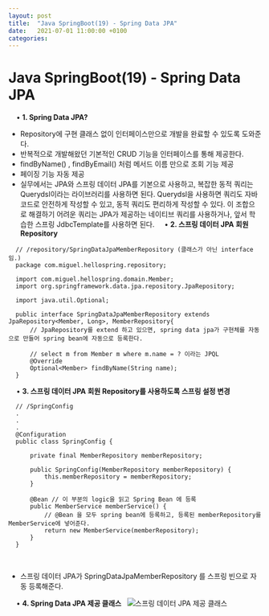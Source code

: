 ```yaml
---
layout: post
title:  "Java SpringBoot(19) - Spring Data JPA"
date:   2021-07-01 11:00:00 +0100
categories:
---
```


# Java SpringBoot(19) - Spring Data JPA
&nbsp;
&nbsp;
• **1. Spring Data JPA?**
&nbsp;
- Repository에 구현 클래스 없이 인터페이스만으로 개발을 완료할 수 있도록 도와준다.
- 반복적으로 개발해왔던 기본적인 CRUD 기능을 인터페이스를 통해 제공한다.
- findByName() , findByEmail() 처럼 메서드 이름 만으로 조회 기능 제공
- 페이징 기능 자동 제공
- 실무에서는 JPA와 스프링 데이터 JPA를 기본으로 사용하고, 복잡한 동적 쿼리는 Querydsl이라는 라이브러리를 사용하면 된다. Querydsl을 사용하면 쿼리도 자바 코드로 안전하게 작성할 수 있고, 동적 쿼리도 편리하게 작성할 수 있다. 이 조합으로 해결하기 어려운 쿼리는 JPA가 제공하는 네이티브 쿼리를 사용하거나, 앞서 학습한 스프링 JdbcTemplate를 사용하면 된다.
&nbsp;
&nbsp;
• **2. 스프링 데이터 JPA 회원 Repository**
```
  // /repository/SpringDataJpaMemberRepository (클래스가 아닌 interface임.)
  package com.miguel.hellospring.repository;

  import com.miguel.hellospring.domain.Member;
  import org.springframework.data.jpa.repository.JpaRepository;

  import java.util.Optional;

  public interface SpringDataJpaMemberRepository extends JpaRepository<Member, Long>, MemberRepository{
      // JpaRepository를 extend 하고 있으면, spring data jpa가 구현체를 자동으로 만들어 spring bean에 자동으로 등록한다.

      // select m from Member m where m.name = ? 이라는 JPQL
      @Override
      Optional<Member> findByName(String name);
  }
```
&nbsp;
&nbsp;
• **3. 스프링 데이터 JPA 회원 Repository를 사용하도록 스프링 설정 변경**
```
  // /SpringConfig
  .
  .
  .
  @Configuration
  public class SpringConfig {

      private final MemberRepository memberRepository;

      public SpringConfig(MemberRepository memberRepository) {
          this.memberRepository = memberRepository;
      }

      @Bean // 이 부분의 logic을 읽고 Spring Bean 에 등록
      public MemberService memberService() {
          // @Bean 을 모두 spring bean에 등록하고, 등록된 memberRepository를 MemberService에 넣어준다.
          return new MemberService(memberRepository);
      }
  }
```
&nbsp;
- 스프링 데이터 JPA가 SpringDataJpaMemberRepository 를 스프링 빈으로 자동 등록해준다.

&nbsp;
&nbsp;
• **4. Spring Data JPA 제공 클래스**
&nbsp;
![스프링 데이터 JPA 제공 클래스](../../../../assets/images/SpringDataClass.png)
&nbsp;
&nbsp;
